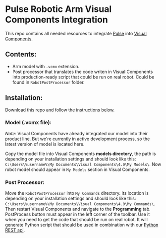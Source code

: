 # Pulse Robotic Arm Visual Components Integration
This repo contains all needed resources to integrate [Pulse](https://rozum.com/robotic-arm/) into [Visual Components](https://www.visualcomponents.com/).
## Contents:
* Arm model with `.vcmx` extension.
* Post processor that translates the code writen in Visual Components into production-ready script that could be run on real robot. Could be found in `RobotPostProcessor` folder.

## Installation:
Download this repo and follow the instructions below.

### Model (.vcmx file):
_Note:_ Visual Components have already integrated our model into their product line. But we're currently in active development process, so the latest version of model is located here.

Copy the model file into Visual Components **models directory**, the path is depending on your installation settings and should look like this: `C:\Users\%username%\My Documents\Visual Components\4.0\My Models\`.
Now robot model should appear in `My Models` section in Visual Components.

### Post Processor:
Move the `RobotPostProcessor` into `My Commands` directory. Its location is depending on your installation settings and should look like this: `C:\Users\%username%\My Documents\Visual Components\4.0\My Commands\`.
Then restart Visual Components and navigate to the **Programming** tab. PostProcess button must appear in the left corner of the toolbar. Use it when you need to get the code that should be run on real robot. It will generate Python script that should be used in combination with our [Python REST api](https://github.com/rozum-robotics/pulse-rest-python). 